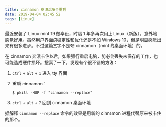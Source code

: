 ```yaml
---
title: cinnamon 崩溃后安全重启
date: 2019-04-04 02:45:52
tags: [Linux]
---
```


最近安装了 Linux mint 19 做毕设，时隔 1 年多再次用上 Linux（新版），意外地感觉好用。虽然用户界面的稳定性和优化还是不如 Windows 10，但是明显感觉出来有很多进步。不过这篇文字不是夸 cinnamon（mint 的桌面环境）的。

在 cinnamon 奔溃卡住以后，如果强行重启电脑，势必会丢失未保存的工作，也可能造成硬件损坏。搜索了一下，发现有个很不错的方法：

1. `ctrl` + `alt` + `1` 进入 tty 界面

2. 重启 cinnamon：

   ```shell
   $ pkill -HUP -f "cinnamon --replace"
   ```

3. `ctrl` + `alt` + `7` 回到 cinnamon 桌面环境

据解释 `cinnamon --replace` 命令的效果是用新的 cinnamon 进程代替原来被卡住的那个。